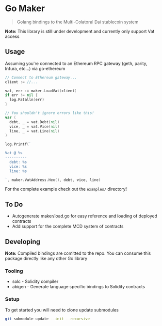 # Go Maker

> Golang bindings to the Multi-Colatoral Dai stablecoin system

**Note:** This library is still under development and currently only support Vat access

## Usage 

Assuming you're connected to an Ethereum RPC gateway (geth, parity, Infura, etc...) via go-ethereum

```go
// Connect to Ethereum gateway...
client := //...

vat, err := maker.LoadVat(client)
if err != nil {
  log.Fatalln(err)
}

// You shouldn't ignore errors like this!
var (
  debt, _ = vat.Debt(nil)
  vice, _ = vat.Vice(nil)
  line, _ = vat.Line(nil)
)

log.Printf(`

Vat @ %s
----------
  debt: %s
  vice: %s
  line: %s

`, maker.VatAddress.Hex(), debt, vice, line)
```

For the complete example check out the `examples/` directory!

## To Do

- Autogenerate maker/load.go for easy reference and loading of deployed contracts
- Add support for the complete MCD system of contracts

## Developing 

**Note:** Compiled bindings are comitted to the repo. You can consume this package directly like any other Go library

### Tooling

- solc - Solidity compiler
- abigen - Generate language specific bindings to Solidity contracts

### Setup

To get started you will need to clone update submodules

```bash
git submodule update --init --recursive
```
